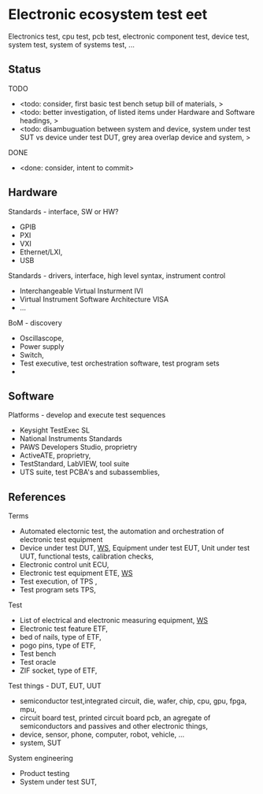 # Electronic ecosystem test eet

Electronics test, cpu test, pcb test, electronic component test, device test, system test, system of systems test, ...

## Status
TODO
* <todo: consider, first basic test bench setup bill of materials, >
* <todo: better investigation, of listed items under Hardware and Software headings, >
* <todo: disambuguation between system and device, system under test SUT vs device under test DUT, grey area overlap device and system, >

DONE
* <done: consider, intent to commit>

## Hardware

Standards - interface, SW or HW?
* GPIB
* PXI
* VXI
* Ethernet/LXI, 
* USB

Standards - drivers, interface, high level syntax, instrument control
* Interchangeable Virtual Insturment IVI
* Virtual Instrument Software Architecture VISA
* ...

BoM - discovery 
* Oscillascope,
* Power supply
* Switch, 
* Test executive, test orchestration software, test program sets
* 

## Software

Platforms - develop and execute test sequences
* Keysight TestExec SL
* National Instruments Standards
* PAWS Developers Studio, proprietry
* ActiveATE, proprietry, 
* TestStandard, LabVIEW, tool suite
* UTS suite, test PCBA's and subassemblies, 

## References

Terms
* Automated electornic test, the automation and orchestration of electronic test equipment
* Device under test DUT, [WS](https://en.wikipedia.org/wiki/Device_under_test), Equipment under test EUT, Unit under test UUT, functional tests, calibration checks, 
* Electronic control unit ECU, 
* Electronic test equipment ETE, [WS](https://en.wikipedia.org/wiki/Electronic_test_equipment)
* Test execution, of TPS , 
* Test program sets TPS, 

Test 
* List of electrical and electronic measuring equipment, [WS](https://en.wikipedia.org/wiki/List_of_electrical_and_electronic_measuring_equipment)
* Electronic test feature ETF, 
* bed of nails, type of ETF,  
* pogo pins, type of ETF, 
* Test bench
* Test oracle 
* ZIF socket, type of ETF, 

Test things - DUT, EUT, UUT
* semiconductor test,integrated circuit, die, wafer, chip, cpu, gpu, fpga, mpu, 
* circuit board test, printed circuit board pcb, an agregate of semiconductors and passives and other electronic things, 
* device, sensor, phone, computer, robot, vehicle, ...
* system, SUT

System engineering
* Product testing
* System under test SUT, 

